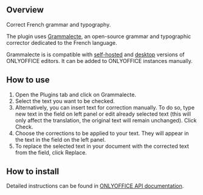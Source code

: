 ## Overview

Correct French grammar and typography. 

The plugin uses [Grammalecte](https://grammalecte.net/), an open-source grammar and typographic corrector dedicated to the French language.

Grammalecte is is compatible with [self-hosted](https://github.com/ONLYOFFICE/DocumentServer) and [desktop](https://github.com/ONLYOFFICE/DesktopEditors) versions of ONLYOFFICE editors. It can be added to ONLYOFFICE instances manually.

## How to use

1. Open the Plugins tab and click on Grammalecte.
2. Select the text you want to be checked.
3. Alternatively, you can insert text for correction manually. To do so, type new text in the field on left panel or edit already selected text (this will only affect the translation, the original text will remain unchanged). Click Check.
4. Choose the corrections to be applied to your text. They will appear in the text in the field on the left panel. 
5. To replace the selected text in your document with the corrected text from the field, click Replace.

## How to install

Detailed instructions can be found in [ONLYOFFICE API documentation](https://api.onlyoffice.com/plugin/installation).
